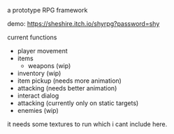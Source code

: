 a prototype RPG framework

demo: https://sheshire.itch.io/shyrpg?password=shy

current functions
  - player movement
  - items
    - weapons (wip)
  - inventory (wip)
  - item pickup (needs more animation)
  - attacking (needs better animation)
  - interact dialog
  - attacking (currently only on static targets)
  - enemies (wip)


it needs some textures to run which i cant include here.
